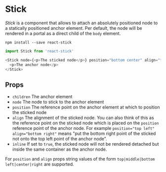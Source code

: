 # Stick

_Stick_ is a component that allows to attach an absolutely positioned node to a statically
positioned anchor element. Per default, the node will be rendered in a portal as a direct
child of the `body` element.

```
npm install --save react-stick
```

```javascript
import Stick from 'react-stick'

<Stick node={<p>The sticked node</p>} position="bottom center" align="top center">
  <p>The anchor node</p>
</Stick>
```

## Props

* `children` The anchor element
* `node` The node to stick to the anchor element
* `position` The reference point on the anchor element at which to position the sticked node
* `align` The alignment of the sticked node. You can also think of this as the reference point on the
  sticked node which is placed on the `position` reference point of the anchor node. For example `position="top left" align="bottom right"` means "put the bottom right point of the sticked not onto the top left point of the anchor node".
* `inline` If set to `true`, the sticked node will not be rendered detached but inside the same container
  as the anchor node.

For `position` and `align` props string values of the form `top|middle|bottom left|center|right` are supported.
